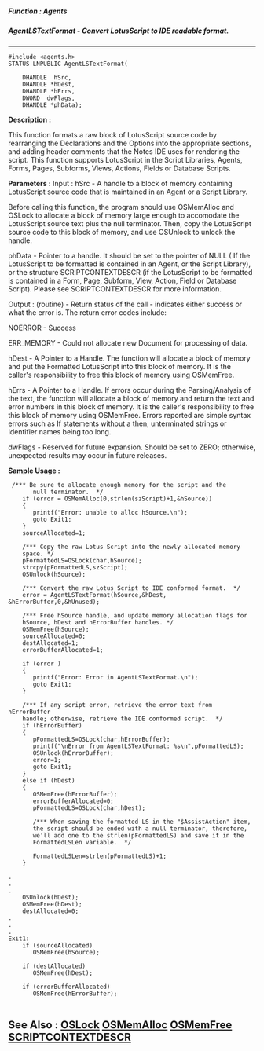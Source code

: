 ##### Function : Agents
##### AgentLSTextFormat - Convert LotusScript to IDE readable format.
---
```
#include <agents.h>
STATUS LNPUBLIC AgentLSTextFormat(

	DHANDLE  hSrc,
	DHANDLE *hDest,
	DHANDLE *hErrs,
	DWORD  dwFlags,
	DHANDLE *phData);
```
**Description :**

This function formats a raw block of LotusScript source code by rearranging the 
Declarations and the Options into the appropriate sections, and adding header 
comments that the Notes IDE uses for rendering the script.  This function 
supports LotusScript in the Script Libraries, Agents, Forms, Pages, Subforms, 
Views, Actions, Fields or Database Scripts.


**Parameters :**
Input :
hSrc  -  A handle to a  block of memory containing  LotusScript source code that is maintained in an Agent or a Script Library.  

Before calling this function, the program should use OSMemAlloc and OSLock to allocate a block of memory large enough to accomodate the LotusScript source text plus the null terminator.
Then, copy the LotusScript source code to this block of memory, and use OSUnlock to unlock the handle.

phData  -  Pointer to a handle. It should be set to the pointer of NULL ( If the LotusScript to be formatted is contained in an Agent, or the Script Library), or the structure SCRIPTCONTEXTDESCR (if the LotusScript to be formatted is contained in a Form, Page, Subform, View, Action, Field or Database Script).  Please see SCRIPTCONTEXTDESCR for more information.

Output :
(routine)  -   Return status of the call - indicates either success or what the error is.  The return error codes include:

NOERROR               - Success

ERR_MEMORY      - Could not allocate new Document for processing of data. 



hDest  -  A Pointer to a Handle.  The function will allocate a block of memory and put the Formatted LotusScript into this block of memory.  It is the caller's responsibility to free this block of memory using OSMemFree.  


hErrs  -  A Pointer to a Handle.  If errors occur during the Parsing/Analysis of the text, the function will allocate a block of memory and return the text and error numbers in this block of memory.  It is the caller's responsibility to free this block of memory using OSMemFree.   Errors reported are simple syntax errors such as If statements without a then, unterminated strings or Identifier names being too long.


dwFlags  -  Reserved for future expansion.  Should be set to ZERO; otherwise, unexpected results may occur in future releases.


**Sample Usage :**
```
 /*** Be sure to allocate enough memory for the script and the 
       null terminator.  */
    if (error = OSMemAlloc(0,strlen(szScript)+1,&hSource))
    {
       printf("Error: unable to alloc hSource.\n");
       goto Exit1;
    }
    sourceAllocated=1;

    /*** Copy the raw Lotus Script into the newly allocated memory 
    space. */
    pFormattedLS=OSLock(char,hSource);
    strcpy(pFormattedLS,szScript);
    OSUnlock(hSource);

    /*** Convert the raw Lotus Script to IDE conformed format.  */
    error = AgentLSTextFormat(hSource,&hDest, &hErrorBuffer,0,&hUnused);

    /*** Free hSource handle, and update memory allocation flags for
    hSource, hDest and hErrorBuffer handles. */
    OSMemFree(hSource);
    sourceAllocated=0;
    destAllocated=1;
    errorBufferAllocated=1;   

    if (error )
    { 
       printf("Error: Error in AgentLSTextFormat.\n");
       goto Exit1;
    }

    /*** If any script error, retrieve the error text from hErrorBuffer 
    handle; otherwise, retrieve the IDE conformed script.  */
    if (hErrorBuffer)
    {
       pFormattedLS=OSLock(char,hErrorBuffer);
       printf("\nError from AgentLSTextFormat: %s\n",pFormattedLS);
       OSUnlock(hErrorBuffer);
       error=1;
       goto Exit1;
    }
    else if (hDest)
    {
       OSMemFree(hErrorBuffer);
       errorBufferAllocated=0;
       pFormattedLS=OSLock(char,hDest);

       /*** When saving the formatted LS in the "$AssistAction" item, 
       the script should be ended with a null terminator, therefore, 
       we'll add one to the strlen(pFormattedLS) and save it in the 
       FormattedLSLen variable.  */

       FormattedLSLen=strlen(pFormattedLS)+1;
    }

.
.
.
    OSUnlock(hDest);
    OSMemFree(hDest);
    destAllocated=0;
.
.
.
Exit1:
    if (sourceAllocated)
       OSMemFree(hSource);

    if (destAllocated)
       OSMemFree(hDest);

    if (errorBufferAllocated)
       OSMemFree(hErrorBuffer);
 
```
**See Also :**
[OSLock](/domino-c-api-docs/reference/Func/OSLock)
[OSMemAlloc](/domino-c-api-docs/reference/Func/OSMemAlloc)
[OSMemFree](/domino-c-api-docs/reference/Func/OSMemFree)
[SCRIPTCONTEXTDESCR](/domino-c-api-docs/reference/Data/SCRIPTCONTEXTDESCR)
---
